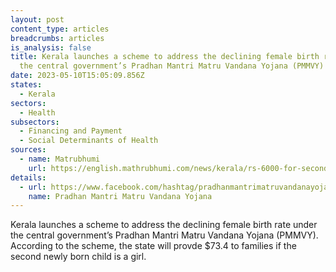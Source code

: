 ```yaml
---
layout: post
content_type: articles
breadcrumbs: articles
is_analysis: false
title: Kerala launches a scheme to address the declining female birth rate under
  the central government’s Pradhan Mantri Matru Vandana Yojana (PMMVY)
date: 2023-05-10T15:05:09.856Z
states:
  - Kerala
sectors:
  - Health
subsectors:
  - Financing and Payment
  - Social Determinants of Health
sources:
  - name: Matrubhumi
    url: https://english.mathrubhumi.com/news/kerala/rs-6000-for-second-girl-child-birth-kerala-to-implement-pmmvy-in-view-of-declining-sex-ratio-1.8529472
details:
  - url: https://www.facebook.com/hashtag/pradhanmantrimatruvandanayojana
    name: Pradhan Mantri Matru Vandana Yojana
---
```

Kerala launches a scheme to address the declining female birth rate under the central government’s Pradhan Mantri Matru Vandana Yojana (PMMVY). According to the scheme, the state will provde $73.4 to families if the second newly born child is a girl.